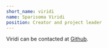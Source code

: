 ```yaml
---
short_name: viridi
name: Sparisoma Viridi
position: Creator and project leader
---
```


Viridi can be contacted at [Github](https://github.com/dudung).
